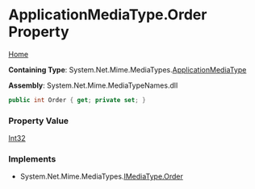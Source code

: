# ApplicationMediaType\.Order Property

[Home](../../../README.md)

**Containing Type**: System\.Net\.Mime\.MediaTypes\.[ApplicationMediaType](../README.md)

**Assembly**: System\.Net\.Mime\.MediaTypeNames\.dll

```csharp
public int Order { get; private set; }
```

### Property Value

[Int32](https://docs.microsoft.com/en-us/dotnet/api/system.int32)

### Implements

* System\.Net\.Mime\.MediaTypes\.[IMediaType.Order](../../IMediaType/Order/README.md)
